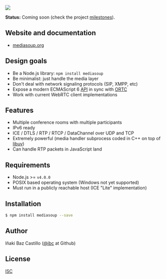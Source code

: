 [![][mediasoup-banner]][mediasoup-website]

**Status:** Coming soon (check the project [milestones](https://github.com/ibc/mediasoup/milestones)).


## Website and documentation

* [mediasoup.org][mediasoup-website]


## Design goals

* Be a Node.js library: `npm install mediasoup`
* Be minimalist: just handle the media layer
* Don't deal with network signaling protocols (SIP, XMPP, etc)
* Expose a modern ECMAScript 6 [API](/api/) in sync with [ORTC](http://ortc.org/)
* Work with current WebRTC client implementations


## Features

* Multiple conference rooms with multiple participants
* IPv6 ready
* ICE / DTLS / RTP / RTCP / DataChannel over UDP and TCP
* Extremely powerful (media handler subprocess coded in C++ on top of [libuv](http://libuv.org))
* Can handle RTP packets in JavaScript land


## Requirements

* Node.js >= `v4.0.0`
* POSIX based operating system (Windows not yet supported)
* Must run in a publicly reachable host (ICE "Lite" implementation)


## Installation

```bash
$ npm install mediasoup --save
```


## Author

Iñaki Baz Castillo ([@ibc](https://github.com/ibc/) at Github)


## License

[ISC](./LICENSE)


[mediasoup-website]: http://mediasoup.org
[mediasoup-banner]: https://raw.githubusercontent.com/ibc/mediasoup-website/master/_art/mediasoup_banner.png
